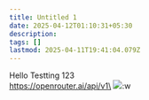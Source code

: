 ```yaml
---
title: Untitled 1
date: 2025-04-12T01:10:31+05:30
description: 
tags: []
lastmod: 2025-04-11T19:41:04.079Z
---
```

Hello Testting 123\
https://openrouter.ai/api/v1\
![](/images/posts/images/Pasted%20image%2020250412011058.png):w

